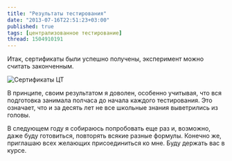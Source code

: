 ```yaml
---
title: "Результаты тестирования"
date: "2013-07-16T22:51:23+03:00"
published: true
tags: [централизованное тестирование]
thread: 1504910191
---
```


Итак, сертификаты были успешно получены, эксперимент можно считать законченным.

![Сертификаты ЦТ](/images/photos/certificates-ct-2013.jpg "Сертификаты ЦТ")

В принципе, своим результатом я доволен, особенно учитывая, что вся подготовка занимала полчаса до начала каждого
тестирования. Это означает, что и за десять лет не все школьные знания выветрились из головы.

В следующем году я собираюсь попробовать еще раз и, возможно, даже буду готовиться, повторять всякие разные формулы.
Конечно же, приглашаю всех желающих присоединиться ко мне. Буду держать вас в курсе.
